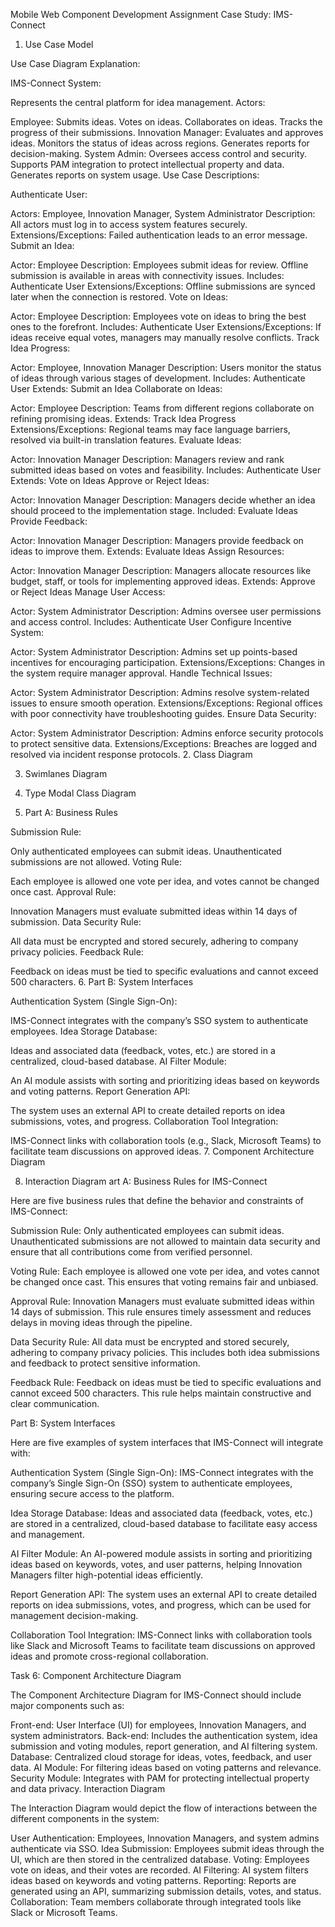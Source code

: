 Mobile Web Component Development Assignment
Case Study: IMS-Connect

1. Use Case Model

Use Case Diagram Explanation:

IMS-Connect System:

Represents the central platform for idea management.
Actors:

Employee:
Submits ideas.
Votes on ideas.
Collaborates on ideas.
Tracks the progress of their submissions.
Innovation Manager:
Evaluates and approves ideas.
Monitors the status of ideas across regions.
Generates reports for decision-making.
System Admin:
Oversees access control and security.
Supports PAM integration to protect intellectual property and data.
Generates reports on system usage.
Use Case Descriptions:

Authenticate User:

Actors: Employee, Innovation Manager, System Administrator
Description: All actors must log in to access system features securely.
Extensions/Exceptions: Failed authentication leads to an error message.
Submit an Idea:

Actor: Employee
Description: Employees submit ideas for review. Offline submission is available in areas with connectivity issues.
Includes: Authenticate User
Extensions/Exceptions: Offline submissions are synced later when the connection is restored.
Vote on Ideas:

Actor: Employee
Description: Employees vote on ideas to bring the best ones to the forefront.
Includes: Authenticate User
Extensions/Exceptions: If ideas receive equal votes, managers may manually resolve conflicts.
Track Idea Progress:

Actor: Employee, Innovation Manager
Description: Users monitor the status of ideas through various stages of development.
Includes: Authenticate User
Extends: Submit an Idea
Collaborate on Ideas:

Actor: Employee
Description: Teams from different regions collaborate on refining promising ideas.
Extends: Track Idea Progress
Extensions/Exceptions: Regional teams may face language barriers, resolved via built-in translation features.
Evaluate Ideas:

Actor: Innovation Manager
Description: Managers review and rank submitted ideas based on votes and feasibility.
Includes: Authenticate User
Extends: Vote on Ideas
Approve or Reject Ideas:

Actor: Innovation Manager
Description: Managers decide whether an idea should proceed to the implementation stage.
Included: Evaluate Ideas
Provide Feedback:

Actor: Innovation Manager
Description: Managers provide feedback on ideas to improve them.
Extends: Evaluate Ideas
Assign Resources:

Actor: Innovation Manager
Description: Managers allocate resources like budget, staff, or tools for implementing approved ideas.
Extends: Approve or Reject Ideas
Manage User Access:

Actor: System Administrator
Description: Admins oversee user permissions and access control.
Includes: Authenticate User
Configure Incentive System:

Actor: System Administrator
Description: Admins set up points-based incentives for encouraging participation.
Extensions/Exceptions: Changes in the system require manager approval.
Handle Technical Issues:

Actor: System Administrator
Description: Admins resolve system-related issues to ensure smooth operation.
Extensions/Exceptions: Regional offices with poor connectivity have troubleshooting guides.
Ensure Data Security:

Actor: System Administrator
Description: Admins enforce security protocols to protect sensitive data.
Extensions/Exceptions: Breaches are logged and resolved via incident response protocols.
2. Class Diagram

3. Swimlanes Diagram

4. Type Modal Class Diagram

5. Part A: Business Rules

Submission Rule:

Only authenticated employees can submit ideas. Unauthenticated submissions are not allowed.
Voting Rule:

Each employee is allowed one vote per idea, and votes cannot be changed once cast.
Approval Rule:

Innovation Managers must evaluate submitted ideas within 14 days of submission.
Data Security Rule:

All data must be encrypted and stored securely, adhering to company privacy policies.
Feedback Rule:

Feedback on ideas must be tied to specific evaluations and cannot exceed 500 characters.
6. Part B: System Interfaces

Authentication System (Single Sign-On):

IMS-Connect integrates with the company’s SSO system to authenticate employees.
Idea Storage Database:

Ideas and associated data (feedback, votes, etc.) are stored in a centralized, cloud-based database.
AI Filter Module:

An AI module assists with sorting and prioritizing ideas based on keywords and voting patterns.
Report Generation API:

The system uses an external API to create detailed reports on idea submissions, votes, and progress.
Collaboration Tool Integration:

IMS-Connect links with collaboration tools (e.g., Slack, Microsoft Teams) to facilitate team discussions on approved ideas.
7. Component Architecture Diagram

8. Interaction Diagram
art A: Business Rules for IMS-Connect

Here are five business rules that define the behavior and constraints of IMS-Connect:

Submission Rule: Only authenticated employees can submit ideas. Unauthenticated submissions are not allowed to maintain data security and ensure that all contributions come from verified personnel.

Voting Rule: Each employee is allowed one vote per idea, and votes cannot be changed once cast. This ensures that voting remains fair and unbiased.

Approval Rule: Innovation Managers must evaluate submitted ideas within 14 days of submission. This rule ensures timely assessment and reduces delays in moving ideas through the pipeline.

Data Security Rule: All data must be encrypted and stored securely, adhering to company privacy policies. This includes both idea submissions and feedback to protect sensitive information.

Feedback Rule: Feedback on ideas must be tied to specific evaluations and cannot exceed 500 characters. This rule helps maintain constructive and clear communication.

Part B: System Interfaces

Here are five examples of system interfaces that IMS-Connect will integrate with:

Authentication System (Single Sign-On): IMS-Connect integrates with the company’s Single Sign-On (SSO) system to authenticate employees, ensuring secure access to the platform.

Idea Storage Database: Ideas and associated data (feedback, votes, etc.) are stored in a centralized, cloud-based database to facilitate easy access and management.

AI Filter Module: An AI-powered module assists in sorting and prioritizing ideas based on keywords, votes, and user patterns, helping Innovation Managers filter high-potential ideas efficiently.

Report Generation API: The system uses an external API to create detailed reports on idea submissions, votes, and progress, which can be used for management decision-making.

Collaboration Tool Integration: IMS-Connect links with collaboration tools like Slack and Microsoft Teams to facilitate team discussions on approved ideas and promote cross-regional collaboration.

Task 6: Component Architecture Diagram

The Component Architecture Diagram for IMS-Connect should include major components such as:

Front-end: User Interface (UI) for employees, Innovation Managers, and system administrators.
Back-end: Includes the authentication system, idea submission and voting modules, report generation, and AI filtering system.
Database: Centralized cloud storage for ideas, votes, feedback, and user data.
AI Module: For filtering ideas based on voting patterns and relevance.
Security Module: Integrates with PAM for protecting intellectual property and data privacy.
Interaction Diagram

The Interaction Diagram would depict the flow of interactions between the different components in the system:

User Authentication: Employees, Innovation Managers, and system admins authenticate via SSO.
Idea Submission: Employees submit ideas through the UI, which are then stored in the centralized database.
Voting: Employees vote on ideas, and their votes are recorded.
AI Filtering: AI system filters ideas based on keywords and voting patterns.
Reporting: Reports are generated using an API, summarizing submission details, votes, and status.
Collaboration: Team members collaborate through integrated tools like Slack or Microsoft Teams.